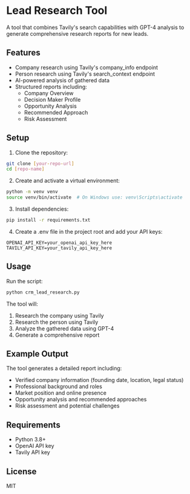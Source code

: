 # Lead Research Tool

A tool that combines Tavily's search capabilities with GPT-4 analysis to generate comprehensive research reports for new leads.

## Features

- Company research using Tavily's company_info endpoint
- Person research using Tavily's search_context endpoint
- AI-powered analysis of gathered data
- Structured reports including:
  - Company Overview
  - Decision Maker Profile
  - Opportunity Analysis
  - Recommended Approach
  - Risk Assessment

## Setup

1. Clone the repository:
```bash
git clone [your-repo-url]
cd [repo-name]
```

2. Create and activate a virtual environment:
```bash
python -m venv venv
source venv/bin/activate  # On Windows use: venv\Scripts\activate
```

3. Install dependencies:
```bash
pip install -r requirements.txt
```

4. Create a .env file in the project root and add your API keys:
```
OPENAI_API_KEY=your_openai_api_key_here
TAVILY_API_KEY=your_tavily_api_key_here
```

## Usage

Run the script:
```bash
python crm_lead_research.py
```

The tool will:
1. Research the company using Tavily
2. Research the person using Tavily
3. Analyze the gathered data using GPT-4
4. Generate a comprehensive report

## Example Output

The tool generates a detailed report including:
- Verified company information (founding date, location, legal status)
- Professional background and roles
- Market position and online presence
- Opportunity analysis and recommended approaches
- Risk assessment and potential challenges

## Requirements

- Python 3.8+
- OpenAI API key
- Tavily API key

## License

MIT
